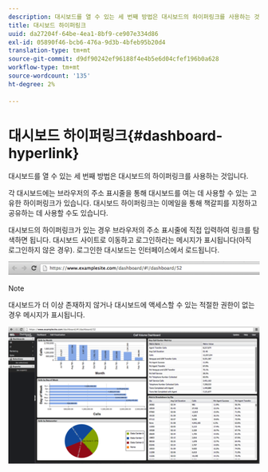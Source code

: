 ```yaml
---
description: 대시보드를 열 수 있는 세 번째 방법은 대시보드의 하이퍼링크를 사용하는 것입니다.
title: 대시보드 하이퍼링크
uuid: da27204f-64be-4ea1-8bf9-ce907e334d86
exl-id: 05890f46-bcb6-476a-9d3b-4bfeb95b20d4
translation-type: tm+mt
source-git-commit: d9df90242ef96188f4e4b5e6d04cfef196b0a628
workflow-type: tm+mt
source-wordcount: '135'
ht-degree: 2%

---
```


# 대시보드 하이퍼링크{#dashboard-hyperlink}

대시보드를 열 수 있는 세 번째 방법은 대시보드의 하이퍼링크를 사용하는 것입니다.

각 대시보드에는 브라우저의 주소 표시줄을 통해 대시보드를 여는 데 사용할 수 있는 고유한 하이퍼링크가 있습니다. 대시보드 하이퍼링크는 이메일을 통해 책갈피를 지정하고 공유하는 데 사용할 수도 있습니다.

대시보드의 하이퍼링크가 있는 경우 브라우저의 주소 표시줄에 직접 입력하여 링크를 탐색하면 됩니다. 대시보드 사이트로 이동하고 로그인하라는 메시지가 표시됩니다(아직 로그인하지 않은 경우). 로그인한 대시보드는 인터페이스에서 로드됩니다.

![](assets/db_hyperlink.png)

>[!NOTE]
>
>대시보드가 더 이상 존재하지 않거나 대시보드에 액세스할 수 있는 적절한 권한이 없는 경우 메시지가 표시됩니다.

![](assets/db_hyperlink2.png)
